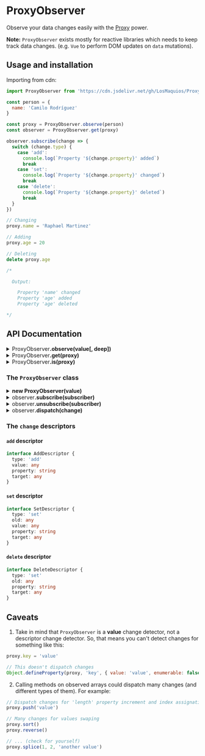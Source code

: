 # ProxyObserver

  Observe your data changes easily with the [Proxy](https://developer.mozilla.org/en-US/docs/Web/JavaScript/Reference/Global_Objects/Proxy) power.

  **Note:** `ProxyObserver` exists mostly for reactive libraries which
  needs to keep track data changes. (e.g. `Vue` to perform DOM
  updates on `data` mutations).

## Usage and installation

  Importing from cdn:

```js
import ProxyObserver from 'https://cdn.jsdelivr.net/gh/LosMaquios/ProxyObserver/index.js'

const person = {
  name: 'Camilo Rodríguez'
}

const proxy = ProxyObserver.observe(person)
const observer = ProxyObserver.get(proxy)

observer.subscribe(change => {
  switch (change.type) {
    case 'add':
      console.log(`Property '${change.property}' added`)
      break
    case 'set':
      console.log(`Property '${change.property}' changed`)
      break
    case 'delete':
      console.log(`Property '${change.property}' deleted`)
      break
  }
})

// Changing
proxy.name = 'Raphael Martinez'

// Adding
proxy.age = 20

// Deleting
delete proxy.age

/*

  Output:

    Property 'name' changed
    Property 'age' added
    Property 'age' deleted

*/
```

## API Documentation

<details>
  <summary>
    ProxyObserver<strong>.observe(value[, deep])</strong>
  </summary>

  <p>
    Observes the given value and pass an optional handler
  </p>
</details>

<details>
  <summary>
    ProxyObserver<strong>.get(proxy)</strong>
  </summary>

  <p>
    Gets the `ProxyObserver` instance from an observed `value`
  </p>
</details>

<details>
  <summary>
    ProxyObserver<strong>.is(proxy)</strong>
  </summary>

  <p>
    Determines whether a given `proxy` is created from a `ProxyObserver`
  </p>
</details>

### The `ProxyObserver` class

<details>
  <summary>
    <strong>new ProxyObserver(value)</strong>
  </summary>

  <p>
    Creates a new ProxyObserver instance with the value being observed
  </p>
</details>

<details>
  <summary>
    observer<strong>.subscribe(subscriber)</strong>
  </summary>

  <p>
    Creates a new ProxyObserver instance with the value being observed
  </p>
</details>

<details>
  <summary>
    observer<strong>.unsubscribe(subscriber)</strong>
  </summary>

  <p>
    Creates a new ProxyObserver instance with the value being observed
  </p>
</details>

<details>
  <summary>
    observer<strong>.dispatch(change)</strong>
  </summary>

  <p>
    Creates a new ProxyObserver instance with the value being observed
  </p>
</details>

### The `change` descriptors

#### `add` descriptor

```ts
interface AddDescriptor {
  type: 'add'
  value: any
  property: string
  target: any
}
```

#### `set` descriptor

```ts
interface SetDescriptor {
  type: 'set'
  old: any
  value: any
  property: string
  target: any
}
```

#### `delete` descriptor

```ts
interface DeleteDescriptor {
  type: 'set'
  old: any
  property: string
  target: any
}
```

## Caveats

  1. Take in mind that `ProxyObserver` is a **value** change detector, not a descriptor change detector. So, that means you can't detect changes for
  something like this:

```js
proxy.key = 'value'

// This doesn't dispatch changes
Object.defineProperty(proxy, 'key', { value: 'value', enumerable: false })
```

  2. Calling methods on observed arrays could dispatch many changes
  (and different types of them). For example:

```js
// Dispatch changes for 'length' property increment and index assignation
proxy.push('value')

// Many changes for values swaping
proxy.sort()
proxy.reverse()

// ... (check for yourself)
proxy.splice(1, 2, 'another value')
```
